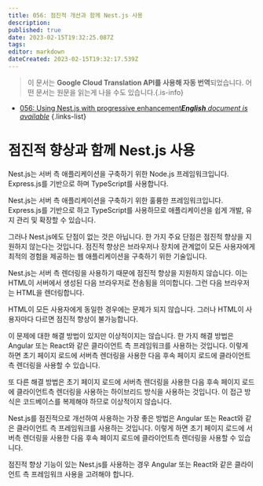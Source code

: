 ```yaml
---
title: 056: 점진적 개선과 함께 Nest.js 사용
description: 
published: true
date: 2023-02-15T19:32:25.087Z
tags: 
editor: markdown
dateCreated: 2023-02-15T19:32:17.539Z
---
```


> 이 문서는 **Google Cloud Translation API를 사용해 자동 번역**되었습니다.
어떤 문서는 원문을 읽는게 나을 수도 있습니다.{.is-info}



- [056: Using Nest.js with progressive enhancement***English** document is available*](/en/Knowledge-base/Nest-js/Learning/056-using-nest-js-with-progressive-enhancement)
{.links-list}


# 점진적 향상과 함께 Nest.js 사용

Nest.js는 서버 측 애플리케이션을 구축하기 위한 Node.js 프레임워크입니다. Express.js를 기반으로 하며 TypeScript를 사용합니다.

Nest.js는 서버 측 애플리케이션을 구축하기 위한 훌륭한 프레임워크입니다. Express.js를 기반으로 하고 TypeScript를 사용하므로 애플리케이션을 쉽게 개발, 유지 관리 및 확장할 수 있습니다.

그러나 Nest.js에도 단점이 없는 것은 아닙니다. 한 가지 주요 단점은 점진적 향상을 지원하지 않는다는 것입니다. 점진적 향상은 브라우저나 장치에 관계없이 모든 사용자에게 최적의 경험을 제공하는 웹 애플리케이션을 구축하기 위한 기술입니다.

Nest.js는 서버 측 렌더링을 사용하기 때문에 점진적 향상을 지원하지 않습니다. 이는 HTML이 서버에서 생성된 다음 브라우저로 전송됨을 의미합니다. 그런 다음 브라우저는 HTML을 렌더링합니다.

HTML이 모든 사용자에게 동일한 경우에는 문제가 되지 않습니다. 그러나 HTML이 사용자마다 다르면 점진적 향상이 불가능합니다.

이 문제에 대한 해결 방법이 있지만 이상적이지는 않습니다. 한 가지 해결 방법은 Angular 또는 React와 같은 클라이언트 측 프레임워크를 사용하는 것입니다. 이렇게 하면 초기 페이지 로드에 서버측 렌더링을 사용한 다음 후속 페이지 로드에 클라이언트측 렌더링을 사용할 수 있습니다.

또 다른 해결 방법은 초기 페이지 로드에 서버측 렌더링을 사용한 다음 후속 페이지 로드에 클라이언트측 렌더링을 사용하는 하이브리드 방식을 사용하는 것입니다. 이 접근 방식은 코드베이스를 복제해야 하므로 이상적이지 않습니다.

Nest.js를 점진적으로 개선하여 사용하는 가장 좋은 방법은 Angular 또는 React와 같은 클라이언트 측 프레임워크를 사용하는 것입니다. 이렇게 하면 초기 페이지 로드에 서버측 렌더링을 사용한 다음 후속 페이지 로드에 클라이언트측 렌더링을 사용할 수 있습니다.

점진적 향상 기능이 있는 Nest.js를 사용하는 경우 Angular 또는 React와 같은 클라이언트 측 프레임워크 사용을 고려해야 합니다.